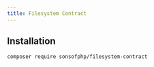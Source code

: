 ```yaml
---
title: Filesystem Contract
---
```


## Installation

```shell
composer require sonsofphp/filesystem-contract
```
